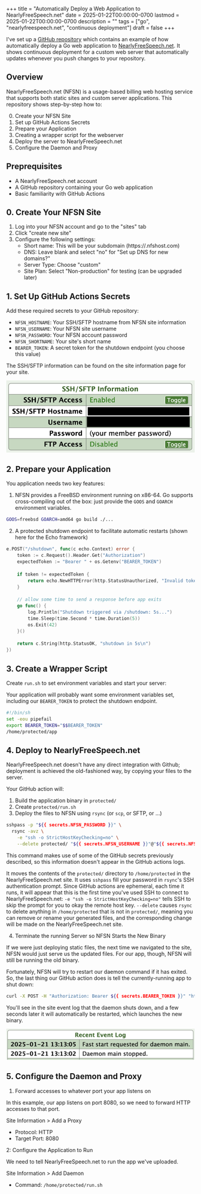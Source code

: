 +++
title = "Automatically Deploy a Web Application to NearlyFreeSpeech.net"
date = 2025-01-22T00:00:00-0700
lastmod = 2025-01-22T00:00:00-0700
description = ""
tags = ["go", "nearlyfreespeech.net", "continuous deployment"]
draft = false
+++

I've set up a [GitHub repository](https://github.com/cwpearson/nfsn-example) which contains an example of how automatically deploy a Go web application to [NearlyFreeSpeech.net](https://www.nearlyfreespeech.net/).
It shows continuous deployment for a custom web server that automatically updates whenever you push changes to your repository.

## Overview

NearlyFreeSpeech.net (NFSN) is a usage-based billing web hosting service that supports both static sites and custom server applications.
This repository shows step-by-step how to:

0. Create your NFSN Site
1. Set up GitHub Actions Secrets
2. Prepare your Application
3. Creating a wrapper script for the webserver
4. Deploy the server to NearlyFreeSpeech.net
5. Configure the Daemon and Proxy

## Preprequisites

* A NearlyFreeSpeech.net account
* A GitHub repository containing your Go web application
* Basic familiarity with GitHub Actions

## 0. Create Your NFSN Site

1. Log into your NFSN account and go to the "sites" tab
2. Click "create new site"
3. Configure the following settings:
    * Short name: This will be your subdomain (https://<short name>.nfshost.com)
    * DNS: Leave blank and select "no" for "Set up DNS for new domains?"
    * Server Type: Choose "custom"
    * Site Plan: Select "Non-production" for testing (can be upgraded later)


## 1. Set Up GitHub Actions Secrets

Add these required secrets to your GitHub repository:

* `NFSN_HOSTNAME`: Your SSH/SFTP hostname from NFSN site information
* `NFSN_USERNAME`: Your NFSN site username
* `NFSN_PASSWORD`: Your NFSN account password
* `NFSN_SHORTNAME`: Your site's short name
* `BEARER_TOKEN`: A secret token for the shutdown endpoint (you choose this value)

The SSH/SFTP information can be found on the site information page for your site.

![](01_site-information.png)

## 2. Prepare your Application

You application needs two key features:

1. NFSN provides a FreeBSD environment running on x86-64.
Go supports cross-compiling out of the box: just provide the `GOOS` and `GOARCH` environment variables.

```bash
GOOS=freebsd GOARCH=amd64 go build ./...
```

2. A protected shutdown endpoint to facilitate automatic restarts (shown here for the Echo framework)

```go
e.POST("/shutdown", func(c echo.Context) error {
	token := c.Request().Header.Get("Authorization")
	expectedToken := "Bearer " + os.Getenv("BEARER_TOKEN")

	if token != expectedToken {
		return echo.NewHTTPError(http.StatusUnauthorized, "Invalid token")
	}

	// allow some time to send a response before app exits
	go func() {
		log.Println("Shutdown triggered via /shutdown: 5s...")
		time.Sleep(time.Second * time.Duration(5))
		os.Exit(42)
	}()

	return c.String(http.StatusOK, "shutdown in 5s\n")
})
```

## 3. Create a Wrapper Script

Create `run.sh` to set environment variables and start your server:

Your application will probably want some environment variables set, including our `BEARER_TOKEN` to protect the shutdown endpoint.

```bash
#!/bin/sh
set -eou pipefail
export BEARER_TOKEN="$$BEARER_TOKEN"
/home/protected/app
```

## 4. Deploy to NearlyFreeSpeech.net

NearlyFreeSpeech.net doesn't have any direct integration with Github; deployment is achieved the old-fashioned way, by copying your files to the server.

Your GitHub action will:

1. Build the application binary in `protected/`
2. Create `protected/run.sh`
3. Deploy the files to NFSN using `rsync` (or `scp`, or SFTP, or ...)

```bash
sshpass -p "${{ secrets.NFSN_PASSWORD }}" \
  rsync -avz \
    -e "ssh -o StrictHostKeyChecking=no" \
    --delete protected/ "${{ secrets.NFSN_USERNAME }}"@"${{ secrets.NFSN_HOSTNAME }}":/home/protected/
```

This command makes use of some of the GitHub secrets previously described, so this information doesn't appear in the GitHub actions logs.

It moves the contents of the `protected/` directory to `/home/protected` in the NearlyFreeSpeech.net site.
It uses `sshpass` fill your password in `rsync`'s SSH authentication prompt.
Since GitHub actions are ephemeral, each time it runs, it will appear that this is the first time you've used SSH to connect to NearlyFreeSpeech.net: `-e "ssh -o StrictHostKeyChecking=no"` tells SSH to skip the prompt for you to okay the remote host key.
`--delete` causes `rsync` to delete anything in `/home/protected` that is not in `protected/`, meaning you can remove or rename your generated files, and the corresponding change will be made on the NearlyFreeSpeech.net site.

4. Terminate the running Server so NFSN Starts the New Binary

If we were just deploying static files, the next time we navigated to the site, NFSN would just serve us the updated files.
For our app, though, NFSN will still be running the old binary.

Fortunately, NFSN will try to restart our daemon command if it has exited.
So, the last thing our GitHub action does is tell the currently-running app to shut down:

```bash
curl -X POST -H "Authorization: Bearer ${{ secrets.BEARER_TOKEN }}" "https://${{ secrets.NFSN_SHORTNAME }}.nfshost.com/shutdown"
```

You'll see in the site event log that the daemon shuts down, and a few seconds later it will automatically be restarted, which launches the new binary.

![](02_event-log.png)

## 5. Configure the Daemon and Proxy

1. Forward accesses to whatever port your app listens on

In this example, our app listens on port 8080, so we need to forward HTTP accesses to that port.

Site Information > Add a Proxy

* Protocol: HTTP
* Target Port: 8080

2: Configure the Application to Run

We need to tell NearlyFreeSpeech.net to run the app we've uploaded.

Site Information > Add Daemon

* Command: `/home/protected/run.sh`
